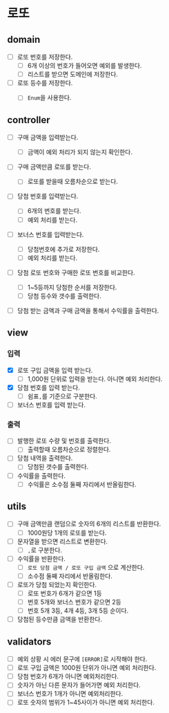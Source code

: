 # 로또

## domain

- [ ] 로또 번호를 저장한다.
  - [ ] 6개 이상의 번호가 들어오면 예외를 발생한다.
  - [ ] 리스트를 받으면 도메인에 저장한다.
- [ ] 로또 등수를 저장한다.
  - [ ] `Enum`을 사용한다.


## controller

- [ ] 구매 금액을 입력받는다.
  - [ ] 금액이 예외 처리가 되지 않는지 확인한다.
- [ ] 구매 금액만큼 로또를 받는다.
  - [ ] 로또를 받을때 오름차순으로 받는다.
- [ ] 당첨 번호를 입력받는다.
  - [ ] 6개의 번호를 받는다.
  - [ ] 예외 처리를 받는다.
- [ ] 보너스 번호를 입력받는다.
  - [ ] 당첨번호에 추가로 저장한다.
  - [ ] 예외 처리를 받는다.
- [ ] 당첨 로또 번호와 구매한 로또 번호를 비교한다.
  - [ ] 1~5등까지 당첨한 순서를 저장한다.
  - [ ] 당첨 등수와 갯수를 출력한다.
- [ ] 당첨 받는 금액과 구매 금액을 통해서 수익률을 출력한다.


## view

### 입력

- [x] 로또 구입 금액을 입력 받는다.
  - [ ] 1,000원 단위로 입력을 받는다. 아니면 예외 처리한다.
- [x] 당첨 번호를 입력 받는다.
  - [ ] 쉼표`,`를 기준으로 구분한다.
- [ ] 보너스 번호를 입력 받는다. 

### 출력

- [ ] 발행한 로또 수량 및 번호를 출력한다.
  - [ ] 출력할때 오름차순으로 정렬한다.
- [ ] 당첨 내역을 출력한다.
  - [ ] 당첨된 갯수를 출력한다.
- [ ] 수익률을 출력한다.
  - [ ] 수익률은 소수점 둘째 자리에서 반올림한다.

## utils

- [ ] 구매 금액만큼 랜덤으로 숫자의 6개의 리스트를 반환한다.
  - [ ] 1000원당 1개의 로또를 받는다.
- [ ] 문자열을 받으면 리스트로 변환한다.
  - [ ] `,`로 구분한다.
- [ ] 수익률을 반환한다.
  - [ ] `로또 당첨 금액 / 로또 구입 금액` 으로 계산한다.
  - [ ] 소수점 둘째 자리에서 반올림한다.
- [ ] 로또가 당첨 되었는지 확인한다.
  - [ ] 로또 번호가 6개가 같으면 1등
  - [ ] 번호 5개와 보너스 번호가 같으면 2등
  - [ ] 번호 5개 3등, 4개 4등, 3개 5등 순이다.
- [ ] 당첨된 등수만큼 금액을 반환한다.

## validators

- [ ] 예외 상황 시 에러 문구에 `[ERROR]`로 시작해야 한다.
- [ ] 로또 구입 금액은 1000원 단위가 아니면 예외 처리한다.
- [ ] 당첨 번호가 6개가 아니면 예외처리한다.
- [ ] 숫자가 아닌 다른 문자가 들어가면 예외 처리한다.
- [ ] 보너스 번호가 1개가 아니면 예외처리한다.
- [ ] 로또 숫자의 범위가 1~45사이가 아니면 예외 처리한다.